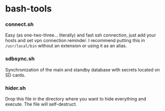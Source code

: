 # bash-tools

### connect.sh
Easy (as one-two-three... literally) and fast ssh connection, just add your hosts and set vpn connection reminder.
I recommend putting this in ```/usr/local/bin``` without an extension or using it as an alias.

### sdbsync.sh
Synchronization of the main and standby database with secrets located on SD cards.

### hider.sh
Drop this file in the directory where you want to hide everything and execute.
The file will self-destruct.